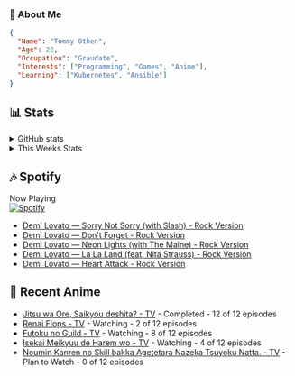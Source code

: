 ### 👋 About Me
```json
{
  "Name": "Tommy Othen",
  "Age": 22,
  "Occupation": "Graudate",
  "Interests": ["Programming", "Games", "Anime"],
  "Learning": ["Kubernetes", "Ansible"]
}
```

## 📊 Stats
<details>
  <summary>GitHub stats</summary>
  <a href="https://github.com/anuraghazra/github-readme-stats">
    <img src="https://github-readme-stats.vercel.app/api?username=tommyothen&show_icons=true&count_private=true&hide=prs,issues">
  </a>
</details>

<details>
  <summary>This Weeks Stats</summary>
  <a href="https://github.com/anuraghazra/github-readme-stats">
    <img src="https://github-readme-stats.vercel.app/api/wakatime?username=tommyothen&cache_seconds=1800&custom_title=Top%20Languages">
  </a>
</details>

## 🎶 Spotify
Now Playing\
[![Spotify](https://novatorem-dasushiasian.vercel.app/api/spotify)](https://open.spotify.com/user/g90805640970)
<!-- LASTFM:START -->
* [Demi Lovato — Sorry Not Sorry &lpar;with Slash&rpar; - Rock Version](https://www.last.fm/music/Demi+Lovato/_/Sorry+Not+Sorry+&lpar;with+Slash&rpar;+-+Rock+Version)
* [Demi Lovato — Don&#39;t Forget - Rock Version](https://www.last.fm/music/Demi+Lovato/_/Don%27t+Forget+-+Rock+Version)
* [Demi Lovato — Neon Lights &lpar;with The Maine&rpar; - Rock Version](https://www.last.fm/music/Demi+Lovato/_/Neon+Lights+&lpar;with+The+Maine&rpar;+-+Rock+Version)
* [Demi Lovato — La La Land &lpar;feat. Nita Strauss&rpar; - Rock Version](https://www.last.fm/music/Demi+Lovato/_/La+La+Land+&lpar;feat.+Nita+Strauss&rpar;+-+Rock+Version)
* [Demi Lovato — Heart Attack - Rock Version](https://www.last.fm/music/Demi+Lovato/_/Heart+Attack+-+Rock+Version)<!-- LASTFM:END -->

## 🗻 Recent Anime
<!-- ANIME-LIST:START -->
* [Jitsu wa Ore, Saikyou deshita? - TV](https://myanimelist.net/anime/52969/Jitsu_wa_Ore_Saikyou_deshita) - Completed - 12 of 12 episodes
* [Renai Flops - TV](https://myanimelist.net/anime/51403/Renai_Flops) - Watching - 2 of 12 episodes
* [Futoku no Guild - TV](https://myanimelist.net/anime/51212/Futoku_no_Guild) - Watching - 8 of 12 episodes
* [Isekai Meikyuu de Harem wo - TV](https://myanimelist.net/anime/44524/Isekai_Meikyuu_de_Harem_wo) - Watching - 4 of 12 episodes
* [Noumin Kanren no Skill bakka Agetetara Nazeka Tsuyoku Natta. - TV](https://myanimelist.net/anime/51128/Noumin_Kanren_no_Skill_bakka_Agetetara_Nazeka_Tsuyoku_Natta) - Plan to Watch - 0 of 12 episodes<!-- ANIME-LIST:END -->
